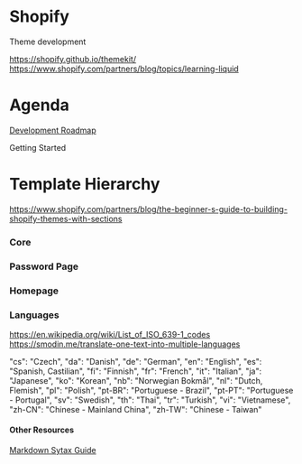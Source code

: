 # Shopify
Theme development

https://shopify.github.io/themekit/
https://www.shopify.com/partners/blog/topics/learning-liquid

# Agenda
[Development Roadmap](https://github.com/isaiahdaviscom/Shopify/projects/2?add_cards_query=is%3Aopen)

Getting Started


# Template Hierarchy
https://www.shopify.com/partners/blog/the-beginner-s-guide-to-building-shopify-themes-with-sections

### Core

### Password Page

### Homepage


### Languages
https://en.wikipedia.org/wiki/List_of_ISO_639-1_codes
https://smodin.me/translate-one-text-into-multiple-languages


"cs": "Czech",
"da": "Danish",
"de": "German",
"en": "English",
"es": "Spanish, Castilian",
"fi": "Finnish",
"fr": "French",
"it": "Italian",
"ja": "Japanese",
"ko": "Korean",
"nb": "Norwegian Bokmål",
"nl": "Dutch, Flemish",
"pl": "Polish",
"pt-BR": "Portuguese - Brazil",
"pt-PT": "Portuguese - Portugal",
"sv": "Swedish",
"th": "Thai",
"tr": "Turkish",
"vi": "Vietnamese",
"zh-CN": "Chinese - Mainland China",
"zh-TW": "Chinese - Taiwan"


#### Other Resources
[Markdown Sytax Guide](https://www.markdownguide.org/basic-syntax/)